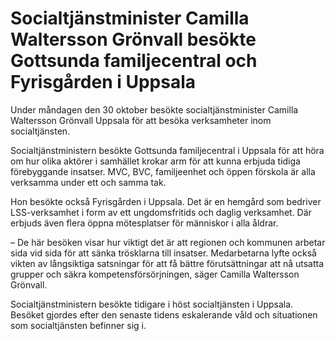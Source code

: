 # Socialtjänstminister Camilla Waltersson Grönvall besökte Gottsunda familjecentral och Fyrisgården i Uppsala

Under måndagen den 30 oktober besökte socialtjänstminister Camilla Waltersson Grönvall Uppsala för att besöka verksamheter inom socialtjänsten.

Socialtjänstministern besökte Gottsunda familjecentral i Uppsala för att höra om hur olika aktörer i samhället krokar arm för att kunna erbjuda tidiga förebyggande insatser. MVC, BVC, familjeenhet och öppen förskola är alla verksamma under ett och samma tak.

Hon besökte också Fyrisgården i Uppsala. Det är en hemgård som bedriver LSS-verksamhet i form av ett ungdomsfritids och daglig verksamhet. Där erbjuds även flera öppna mötesplatser för människor i alla åldrar.

– De här besöken visar hur viktigt det är att regionen och kommunen arbetar sida vid sida för att sänka trösklarna till insatser. Medarbetarna lyfte också vikten av långsiktiga satsningar för att få bättre förutsättningar att nå utsatta grupper och säkra kompetensförsörjningen, säger Camilla Waltersson Grönvall.

Socialtjänstministern besökte tidigare i höst socialtjänsten i Uppsala. Besöket gjordes efter den senaste tidens eskalerande våld och situationen som socialtjänsten befinner sig i.
